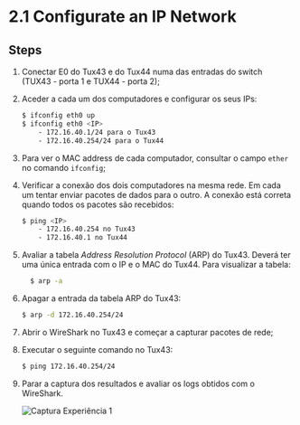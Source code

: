 # 2.1 Configurate an IP Network

## Steps

1. Conectar E0 do Tux43 e do Tux44 numa das entradas do switch (TUX43 - porta 1 e TUX44 - porta 2);
2. Aceder a cada um dos computadores e configurar os seus IPs:
 
     ```bash
     $ ifconfig eth0 up
     $ ifconfig eth0 <IP>
         - 172.16.40.1/24 para o Tux43
         - 172.16.40.254/24 para o Tux44
     ```
3. Para ver o MAC address de cada computador, consultar o campo `ether` no comando `ifconfig`;
4. Verificar a conexão dos dois computadores na mesma rede. Em cada um tentar enviar pacotes de dados para o outro. A conexão está correta quando todos os pacotes são recebidos:
 
     ```bash
     $ ping <IP>
         - 172.16.40.254 no Tux43
         - 172.16.40.1 no Tux44
     ```
5. Avaliar a tabela *Address Resolution Protocol* (ARP) do Tux43. Deverá ter uma única entrada com o IP e o MAC do Tux44. Para visualizar a tabela:

   ```bash
     $ arp -a 
   ```

6. Apagar a entrada da tabela ARP do Tux43:
  
     ```bash
     $ arp -d 172.16.40.254/24
     ``` 
   
7. Abrir o WireShark no Tux43 e começar a capturar pacotes de rede;
8. Executar o seguinte comando no Tux43:
 
     ```bash
     $ ping 172.16.40.254/24
     ```
9. Parar a captura dos resultados e avaliar os logs obtidos com o WireShark.
 
   ![Captura Experiência 1](/img/exp1.png)